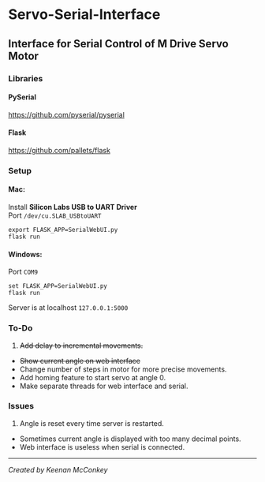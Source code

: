 # Servo-Serial-Interface

## Interface for Serial Control of M Drive Servo Motor

### Libraries

#### PySerial
https://github.com/pyserial/pyserial

#### Flask
https://github.com/pallets/flask

### Setup

#### Mac:
Install **Silicon Labs USB to UART Driver**  
Port `/dev/cu.SLAB_USBtoUART`

```
export FLASK_APP=SerialWebUI.py
flask run
```

#### Windows:
Port `COM9`

```
set FLASK_APP=SerialWebUI.py
flask run
```

Server is at localhost `127.0.0.1:5000`

### To-Do
1. ~~Add delay to incremental movements.~~  
* ~~Show current angle on web interface~~
* Change number of steps in motor for more precise movements.  
* Add homing feature to start servo at angle 0.  
* Make separate threads for web interface and serial.

### Issues
1. Angle is reset every time server is restarted.  
* Sometimes current angle is displayed with too many decimal points.  
* Web interface is useless when serial is connected.

---

*Created by Keenan McConkey*
